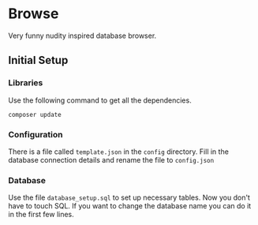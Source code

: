 # Browse
Very funny nudity inspired database browser.

## Initial Setup

### Libraries
Use the following command to get all the dependencies.
```
composer update
```

### Configuration
There is a file called `template.json` in the `config` directory.
Fill in the database connection details and rename the file to `config.json`

### Database
Use the file `database_setup.sql` to set up necessary tables. Now you don't have to touch SQL.
If you want to change the database name you can do it in the first few lines.
